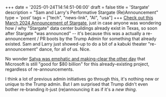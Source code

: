 +++
date = '2025-01-24T14:14:51-06:00'
draft = false
title = 'Stargate'
description = "Sam and Larry's Performative Stargate (Re)Announcement"
type = 'post'
tags = ["tech", "news-link", "AI", "usa"]
+++
[Check out this March 2024 Announcement of Stargate](https://qz.com/microsoft-openai-stargate-supercomputer-1851375309), just in case anyone was wondering how / why "Stargate" data center buildings already exist in Texas, so soon after Stargate "was announced" -- it's because this was a actually a re-announcement / PR boots by the Trump Admin for something that already existed.   Sam and Larry just showed-up to do a bit of a kabuki theater "re-announcement" dance, for all of us.  Nice. <br />

No wonder [Satya was emphatic and making-clear the other day](https://www.youtube.com/watch?v=lb_ZJylekWo) that Microsoft is still "good for $80 billion" for this already-existing project, regardless of re-announcements. <br />

I think a lot of previous admin initiatives go through this, it's nothing new or unique to the Trump admin.  But I am surprised that Trump didn't even bother re-branding it-just (re)announcing it as if it's a *new thing*.